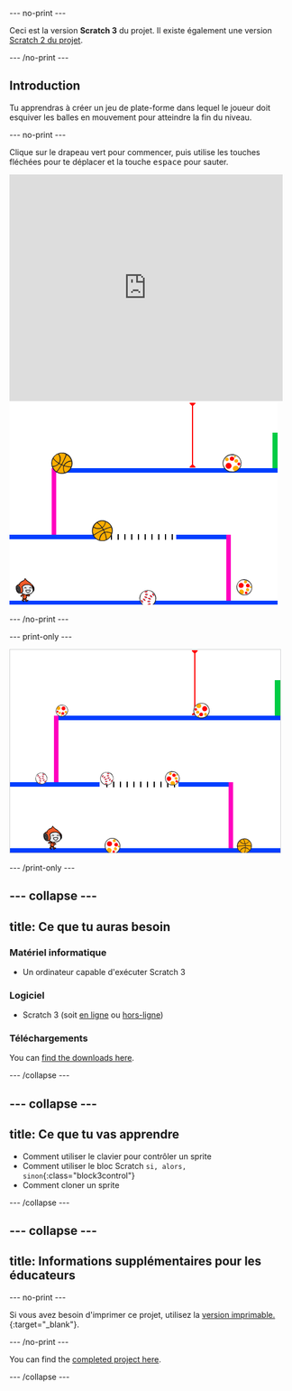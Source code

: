 \--- no-print \---

Ceci est la version **Scratch 3** du projet. Il existe également une version [Scratch 2 du projet](https://projects.raspberrypi.org/en/projects/dodgeball-scratch2).

\--- /no-print \---

## Introduction

Tu apprendras à créer un jeu de plate-forme dans lequel le joueur doit esquiver les balles en mouvement pour atteindre la fin du niveau.

\--- no-print \---

Clique sur le drapeau vert pour commencer, puis utilise les touches fléchées pour te déplacer et la touche <kbd>espace</kbd> pour sauter.

<div class="scratch-preview">
  <iframe allowtransparency="true" width="485" height="402" src="https://scratch.mit.edu/projects/embed/251809924/?autostart=false" frameborder="0" scrolling="no"></iframe>
  <img src="images/dodge-final.png">
</div>

\--- /no-print \---

\--- print-only \---

![le jeu de la balle au prisonnier en cours de jeu](images/dodgeball-showcase.png)

\--- /print-only \---

## \--- collapse \---

## title: Ce que tu auras besoin

### Matériel informatique

+ Un ordinateur capable d'exécuter Scratch 3

### Logiciel

+ Scratch 3 (soit [en ligne](https://scratch.mit.edu/projects/editor/) ou [hors-ligne](https://scratch.mit.edu/download/))

### Téléchargements

You can [find the downloads here](https://rpf.io/p/en/dodgeball-go).

\--- /collapse \---

## \--- collapse \---

## title: Ce que tu vas apprendre

+ Comment utiliser le clavier pour contrôler un sprite
+ Comment utiliser le bloc Scratch `si, alors, sinon`{:class="block3control"}
+ Comment cloner un sprite

\--- /collapse \---

## \--- collapse \---

## title: Informations supplémentaires pour les éducateurs

\--- no-print \---

Si vous avez besoin d'imprimer ce projet, utilisez la [ version imprimable. ](https://projects.raspberrypi.org/en/projects/dodgeball/print) {:target="_blank"}.

\--- /no-print \---

You can find the [completed project here](https://rpf.io/p/en/dodgeball-get).

\--- /collapse \---
